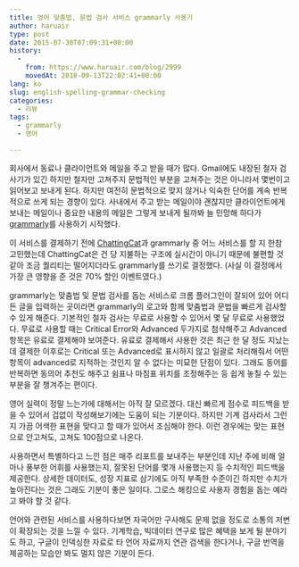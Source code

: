 ```yaml
---
title: 영어 맞춤법, 문법 검사 서비스 grammarly 사용기
author: haruair
type: post
date: 2015-07-30T07:09:31+00:00
history:
  - 
    from: https://www.haruair.com/blog/2999
    movedAt: 2018-09-13T22:02:41+00:00
lang: ko
slug: english-spelling-grammar-checking
categories:
  - 리뷰
tags:
  - grammarly
  - 영어

---
```

회사에서 동료나 클라이언트와 메일을 주고 받을 때가 많다. Gmail에도 내장된 철자 검사기가 있긴 하지만 철자만 고쳐주지 문법적인 부분을 고쳐주는 것은 아니라서 몇번이고 읽어보고 보내게 된다. 하지만 여전히 문법적으로 맞지 않거나 익숙한 단어를 계속 반복적으로 쓰게 되는 경향이 있다. 사내에서 주고 받는 메일이야 괜찮지만 클라이언트에게 보내는 메일이나 중요한 내용의 메일은 그렇게 보내게 될까봐 늘 민망해 하다가 [grammarly][1]를 사용하기 시작했다.

이 서비스를 결제하기 전에 [ChattingCat][2]과 grammarly 중 어느 서비스를 할 지 한참 고민했는데 ChattingCat은 건 당 지불하는 구조에 실시간이 아니기 때문에 불편할 것 같아 조금 퀄리티는 떨어지더라도 grammarly를 쓰기로 결정했다. (사실 이 결정에서 가장 큰 영향을 준 것은 70% 할인 이벤트였다.)

grammarly는 맞춤법 및 문법 검사를 돕는 서비스로 크롬 플러그인이 잘되어 있어 어디든 글을 입력하는 곳이라면 grammarly의 로고와 함께 맞춤법과 문법을 빠르게 검사할 수 있게 해준다. 기본적인 철자 검사는 무료로 사용할 수 있어서 몇 달 무료로 사용했었다. 무료로 사용할 때는 Critical Error와 Advanced 두가지로 첨삭해주고 Advanced 항목은 유료로 결제해야 보여준다. 유료로 결제해서 사용한 것은 최근 한 달 정도 지났는데 결제한 이후로는 Critical 또는 Advanced로 표시하지 않고 일괄로 처리해줘서 어떤 항목이 advanced로 지적하는 것인지 알 수 없다는 미묘한 단점이 있다. 그래도 동어를 반복하면 동의어 추천도 해주고 쉼표나 마침표 위치를 조정해주는 등 쉽게 놓칠 수 있는 부분을 잘 챙겨주는 편이다.

영어 실력이 정말 느는가에 대해서는 아직 잘 모르겠다. 대신 빠르게 점수로 피드백을 받을 수 있어서 겁없이 작성해보기에는 도움이 되는 기분이다. 하지만 기계 검사라서 그런지 가끔 어색한 표현을 맞다고 할 때가 있어서 조심해야 한다. 이런 경우에는 맞는 표현으로 안고쳐도, 고쳐도 100점으로 나온다.

사용하면서 특별하다고 느낀 점은 매주 리포트를 보내주는 부분인데 지난 주에 비해 얼마나 풍부한 어휘를 사용했는지, 잘못된 단어를 몇개 사용했는지 등 수치적인 피드백을 제공한다. 상세한 데이터도, 성장 지표로 삼기에도 아직 부족한 수준이긴 하지만 수치가 높아진다는 것은 그래도 기분이 좋은 일이다. 그로스 해킹으로 사용자 경험을 돕는 예라고 봐야 할 것 같다.

언어와 관련된 서비스를 사용하다보면 자국어만 구사해도 문제 없을 정도로 소통의 저변이 확장되는 것을 느낄 수 있다. 기계학습, 빅데이터 연구로 많은 혜택을 보게 될 분야기도 하고, 구글이 인덱싱한 자료로 타 언어 자료까지 연관 검색을 한다거나, 구글 번역을 제공하는 모습만 봐도 멀지 않은 기분이 든다.

 [1]: https://www.grammarly.com
 [2]: https://chattingcat.com/